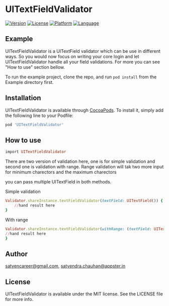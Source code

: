 # UITextFieldValidator

[![Version](https://img.shields.io/cocoapods/v/UITextFieldValidator.svg?style=flat)](http://cocoapods.org/pods/UITextFieldValidator)
[![License](https://img.shields.io/cocoapods/l/UITextFieldValidator.svg?style=flat)](https://github.com/satyerncareer/UITextFieldValidator/blob/master/LICENSE)
[![Platform](https://img.shields.io/cocoapods/p/UITextFieldValidator.svg?style=flat)](http://cocoapods.org/pods/UITextFieldValidator)
[![Language](https://img.shields.io/badge/language-swift%204-green.svg)](https://alamofire.github.io/Alamofire)
## Example
UITextFieldValidator is a UITextField validator which can be use in different ways. So you would now focus on writing your core login and let UITextFieldValidator handle all your field validations. For more you can see "How to use" section bellow.

To run the example project, clone the repo, and run `pod install` from the Example directory first.


## Installation

UITextFieldValidator is available through [CocoaPods](http://cocoapods.org). To install
it, simply add the following line to your Podfile:

```ruby
pod 'UITextFieldValidator'
```
## How to use
```ruby
import UITextFieldValidator
```
There are two version of validation here, one is for simple validation and second one is validation with range. Range validation will tak two more input for minimum charectors and the maximum charectors

you can pass multiple UITextField in both methods.

Simple validation


```ruby
Validator.shareInstance.textFieldValidator(textField: UITextField()) { (textField ..., isSuccess) in
    //hand result here
}
```
With range

```ruby
Validator.shareInstance.textFieldValidator(withRange: (textField: UITextField(), minRange: 0, maxRange: 50)) { (textField, isSuccess) in
//hand result here
}
```

## Author

satyencareer@gmail.com, satyendra.chauhan@appster.in

## License

UITextFieldValidator is available under the MIT license. See the LICENSE file for more info.
